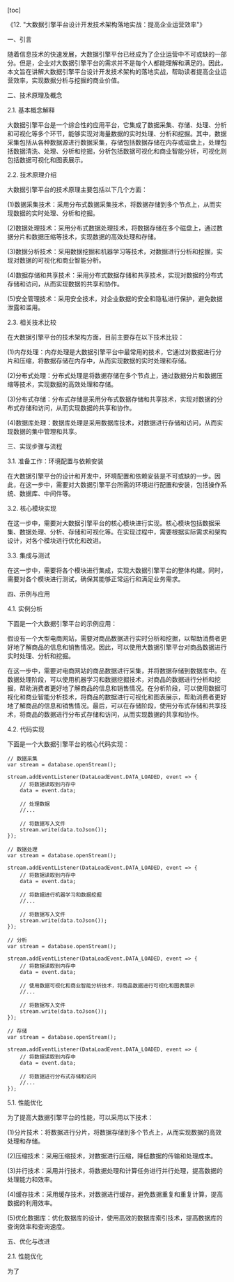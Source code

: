 
[toc]                    
                
                
《12. "大数据引擎平台设计开发技术架构落地实战：提高企业运营效率"》

一、引言

随着信息技术的快速发展，大数据引擎平台已经成为了企业运营中不可或缺的一部分。但是，企业对大数据引擎平台的需求并不是每个人都能理解和满足的。因此，本文旨在讲解大数据引擎平台设计开发技术架构的落地实战，帮助读者提高企业运营效率，实现数据分析与挖掘的商业价值。

二、技术原理及概念

2.1. 基本概念解释

大数据引擎平台是一个综合性的应用平台，它集成了数据采集、存储、处理、分析和可视化等多个环节，能够实现对海量数据的实时处理、分析和挖掘。其中，数据采集包括从各种数据源进行数据采集，存储包括数据存储在内存或磁盘上，处理包括数据清洗、处理、分析和挖掘，分析包括数据可视化和商业智能分析，可视化则包括数据可视化和图表展示。

2.2. 技术原理介绍

大数据引擎平台的技术原理主要包括以下几个方面：

(1)数据采集技术：采用分布式数据采集技术，将数据存储到多个节点上，从而实现数据的实时处理、分析和挖掘。

(2)数据处理技术：采用分布式数据处理技术，将数据存储在多个磁盘上，通过数据分片和数据压缩等技术，实现数据的高效处理和存储。

(3)数据分析技术：采用数据挖掘和机器学习等技术，对数据进行分析和挖掘，实现对数据的可视化和商业智能分析。

(4)数据存储和共享技术：采用分布式数据存储和共享技术，实现对数据的分布式存储和访问，从而实现数据的共享和协作。

(5)安全管理技术：采用安全技术，对企业数据的安全和隐私进行保护，避免数据泄露和滥用。

2.3. 相关技术比较

在大数据引擎平台的技术架构方面，目前主要存在以下技术比较：

(1)内存处理：内存处理是大数据引擎平台中最常用的技术，它通过对数据进行分片和压缩，将数据存储在内存中，从而实现数据的实时处理和存储。

(2)分布式处理：分布式处理是将数据存储在多个节点上，通过数据分片和数据压缩等技术，实现数据的高效处理和存储。

(3)分布式存储：分布式存储是采用分布式数据存储和共享技术，实现对数据的分布式存储和访问，从而实现数据的共享和协作。

(4)数据库处理：数据库处理是采用数据库技术，对数据进行存储和访问，从而实现数据的集中管理和共享。

三、实现步骤与流程

3.1. 准备工作：环境配置与依赖安装

在大数据引擎平台的设计和开发中，环境配置和依赖安装是不可或缺的一步。因此，在这一步中，需要对大数据引擎平台所需的环境进行配置和安装，包括操作系统、数据库、中间件等。

3.2. 核心模块实现

在这一步中，需要对大数据引擎平台的核心模块进行实现。核心模块包括数据采集、数据处理、分析、存储和可视化等。在实现过程中，需要根据实际需求和架构设计，对各个模块进行优化和改进。

3.3. 集成与测试

在这一步中，需要将各个模块进行集成，实现大数据引擎平台的整体构建。同时，需要对各个模块进行测试，确保其能够正常运行和满足业务需求。

四、示例与应用

4.1. 实例分析

下面是一个大数据引擎平台的示例应用：

假设有一个大型电商网站，需要对商品数据进行实时分析和挖掘，以帮助消费者更好地了解商品的信息和销售情况。因此，可以使用大数据引擎平台对商品数据进行实时处理、分析和挖掘。

在这一步中，需要对电商网站的商品数据进行采集，并将数据存储到数据库中。在数据处理阶段，可以使用机器学习和数据挖掘技术，对商品的数据进行分析和挖掘，帮助消费者更好地了解商品的信息和销售情况。在分析阶段，可以使用数据可视化和商业智能分析技术，将商品的数据进行可视化和图表展示，帮助消费者更好地了解商品的信息和销售情况。最后，可以在存储阶段，使用分布式存储和共享技术，将商品的数据进行分布式存储和访问，从而实现数据的共享和协作。

4.2. 代码实现

下面是一个大数据引擎平台的核心代码实现：

```
// 数据采集
var stream = database.openStream();

stream.addEventListener(DataLoadEvent.DATA_LOADED, event => {
    // 将数据读取到内存中
    data = event.data;

    // 处理数据
    //...

    // 将数据写入文件
    stream.write(data.toJson());
});

// 数据处理
var stream = database.openStream();

stream.addEventListener(DataLoadEvent.DATA_LOADED, event => {
    // 将数据读取到内存中
    data = event.data;

    // 将数据进行机器学习和数据挖掘
    //...

    // 将数据写入文件
    stream.write(data.toJson());
});

// 分析
var stream = database.openStream();

stream.addEventListener(DataLoadEvent.DATA_LOADED, event => {
    // 将数据读取到内存中
    data = event.data;

    // 使用数据可视化和商业智能分析技术，将商品数据进行可视化和图表展示
    //...

    // 将数据写入文件
    stream.write(data.toJson());
});

// 存储
var stream = database.openStream();

stream.addEventListener(DataLoadEvent.DATA_LOADED, event => {
    // 将数据读取到内存中
    data = event.data;

    // 将数据进行分布式存储和访问
    //...
});
```

5.1. 性能优化

为了提高大数据引擎平台的性能，可以采用以下技术：

(1)分片技术：将数据进行分片，将数据存储到多个节点上，从而实现数据的高效处理和存储。

(2)压缩技术：采用压缩技术，对数据进行压缩，降低数据的传输和处理成本。

(3)并行技术：采用并行技术，将数据处理和计算任务进行并行处理，提高数据的处理能力和效率。

(4)缓存技术：采用缓存技术，对数据进行缓存，避免数据重复和重复计算，提高数据的利用效率。

(5)优化数据库：优化数据库的设计，使用高效的数据库索引技术，提高数据库的查询效率和查询速度。

五、优化与改进

2.1. 性能优化

为了

